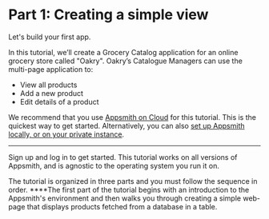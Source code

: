 # Part 1: Creating a simple view

Let's build your first app.

In this tutorial, we’ll create a Grocery Catalog application for an online grocery store called "Oakry".  Oakry’s Catalogue Managers can use the multi-page application to:

* View all products
* Add a new product
* Edit details of a product

We recommend that you use [Appsmith on Cloud](https://docs.appsmith.com/quick-start#appsmith-cloud) for this tutorial. This is the quickest way to get started. Alternatively, you can also [set up Appsmith locally, or on your private instance](https://docs.appsmith.com/quick-start#docker).   
****

Sign up and log in to get started. This tutorial works on all versions of Appsmith, and is agnostic to the operating system you run it on.

The tutorial is organized in three parts and you must follow the sequence in order. ****The first part of the tutorial begins with an introduction to the Appsmith's environment and then walks you through creating a simple web-page that displays products fetched from a database in a table.

